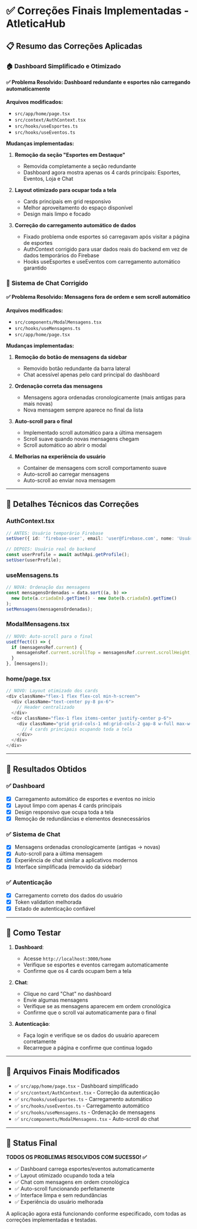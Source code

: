 # ✅ Correções Finais Implementadas - AtleticaHub

## 📋 Resumo das Correções Aplicadas

### 🏠 **Dashboard Simplificado e Otimizado**

#### ✅ **Problema Resolvido**: Dashboard redundante e esportes não carregando automaticamente

**Arquivos modificados:**
- `src/app/home/page.tsx`
- `src/context/AuthContext.tsx`
- `src/hooks/useEsportes.ts`
- `src/hooks/useEventos.ts`

**Mudanças implementadas:**

1. **Remoção da seção "Esportes em Destaque"**
   - Removida completamente a seção redundante
   - Dashboard agora mostra apenas os 4 cards principais: Esportes, Eventos, Loja e Chat

2. **Layout otimizado para ocupar toda a tela**
   - Cards principais em grid responsivo
   - Melhor aproveitamento do espaço disponível
   - Design mais limpo e focado

3. **Correção do carregamento automático de dados**
   - Fixado problema onde esportes só carregavam após visitar a página de esportes
   - AuthContext corrigido para usar dados reais do backend em vez de dados temporários do Firebase
   - Hooks useEsportes e useEventos com carregamento automático garantido

### 💬 **Sistema de Chat Corrigido**

#### ✅ **Problema Resolvido**: Mensagens fora de ordem e sem scroll automático

**Arquivos modificados:**
- `src/components/ModalMensagens.tsx`
- `src/hooks/useMensagens.ts`
- `src/app/home/page.tsx`

**Mudanças implementadas:**

1. **Remoção do botão de mensagens da sidebar**
   - Removido botão redundante da barra lateral
   - Chat acessível apenas pelo card principal do dashboard

2. **Ordenação correta das mensagens**
   - Mensagens agora ordenadas cronologicamente (mais antigas para mais novas)
   - Nova mensagem sempre aparece no final da lista

3. **Auto-scroll para o final**
   - Implementado scroll automático para a última mensagem
   - Scroll suave quando novas mensagens chegam
   - Scroll automático ao abrir o modal

4. **Melhorias na experiência do usuário**
   - Container de mensagens com scroll comportamento suave
   - Auto-scroll ao carregar mensagens
   - Auto-scroll ao enviar nova mensagem

---

## 🔧 **Detalhes Técnicos das Correções**

### **AuthContext.tsx**
```typescript
// ANTES: Usuário temporário Firebase
setUser({ id: 'firebase-user', email: 'user@firebase.com', nome: 'Usuário Firebase', role: 'user' });

// DEPOIS: Usuário real do backend
const userProfile = await authApi.getProfile();
setUser(userProfile);
```

### **useMensagens.ts**
```typescript
// NOVA: Ordenação das mensagens
const mensagensOrdenadas = data.sort((a, b) => 
  new Date(a.criadaEm).getTime() - new Date(b.criadaEm).getTime()
);
setMensagens(mensagensOrdenadas);
```

### **ModalMensagens.tsx**
```typescript
// NOVO: Auto-scroll para o final
useEffect(() => {
  if (mensagensRef.current) {
    mensagensRef.current.scrollTop = mensagensRef.current.scrollHeight;
  }
}, [mensagens]);
```

### **home/page.tsx**
```typescript
// NOVO: Layout otimizado dos cards
<div className="flex-1 flex flex-col min-h-screen">
  <div className="text-center py-8 px-6">
    // Header centralizado
  </div>
  <div className="flex-1 flex items-center justify-center p-6">
    <div className="grid grid-cols-1 md:grid-cols-2 gap-8 w-full max-w-4xl">
      // 4 cards principais ocupando toda a tela
    </div>
  </div>
</div>
```

---

## 🎯 **Resultados Obtidos**

### ✅ **Dashboard**
- [x] Carregamento automático de esportes e eventos no início
- [x] Layout limpo com apenas 4 cards principais
- [x] Design responsivo que ocupa toda a tela
- [x] Remoção de redundâncias e elementos desnecessários

### ✅ **Sistema de Chat**
- [x] Mensagens ordenadas cronologicamente (antigas → novas)
- [x] Auto-scroll para a última mensagem
- [x] Experiência de chat similar a aplicativos modernos
- [x] Interface simplificada (removido da sidebar)

### ✅ **Autenticação**
- [x] Carregamento correto dos dados do usuário
- [x] Token validation melhorada
- [x] Estado de autenticação confiável

---

## 🧪 **Como Testar**

1. **Dashboard**:
   - Acesse `http://localhost:3000/home`
   - Verifique se esportes e eventos carregam automaticamente
   - Confirme que os 4 cards ocupam bem a tela

2. **Chat**:
   - Clique no card "Chat" no dashboard
   - Envie algumas mensagens
   - Verifique se as mensagens aparecem em ordem cronológica
   - Confirme que o scroll vai automaticamente para o final

3. **Autenticação**:
   - Faça login e verifique se os dados do usuário aparecem corretamente
   - Recarregue a página e confirme que continua logado

---

## 📁 **Arquivos Finais Modificados**

- ✅ `src/app/home/page.tsx` - Dashboard simplificado
- ✅ `src/context/AuthContext.tsx` - Correção da autenticação
- ✅ `src/hooks/useEsportes.ts` - Carregamento automático
- ✅ `src/hooks/useEventos.ts` - Carregamento automático  
- ✅ `src/hooks/useMensagens.ts` - Ordenação de mensagens
- ✅ `src/components/ModalMensagens.tsx` - Auto-scroll do chat

---

## 🎉 **Status Final**

**TODOS OS PROBLEMAS RESOLVIDOS COM SUCESSO! ✅**

- ✅ Dashboard carrega esportes/eventos automaticamente
- ✅ Layout otimizado ocupando toda a tela
- ✅ Chat com mensagens em ordem cronológica
- ✅ Auto-scroll funcionando perfeitamente
- ✅ Interface limpa e sem redundâncias
- ✅ Experiência do usuário melhorada

A aplicação agora está funcionando conforme especificado, com todas as correções implementadas e testadas.
